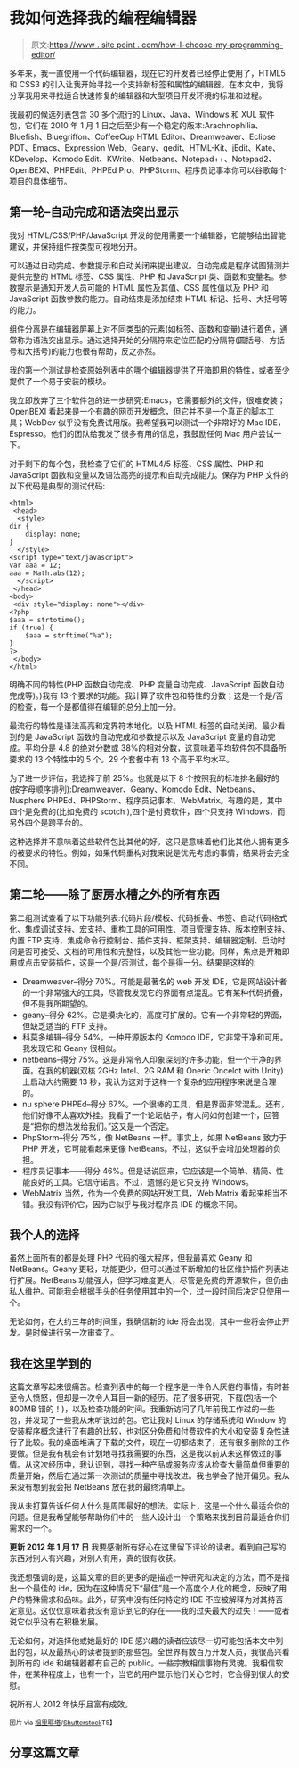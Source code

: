 # 我如何选择我的编程编辑器

> 原文:[https://www . site point . com/how-I-choose-my-programming-editor/](https://www.sitepoint.com/how-i-chose-my-programming-editor/)

多年来，我一直使用一个代码编辑器，现在它的开发者已经停止使用了，HTML5 和 CSS3 的引入让我开始寻找一个支持新标签和属性的编辑器。在本文中，我将分享我用来寻找适合快速修复的编辑器和大型项目开发环境的标准和过程。

我最初的候选列表包含 30 多个流行的 Linux、Java、Windows 和 XUL 软件包，它们在 2010 年 1 月 1 日之后至少有一个稳定的版本:Arachnophilia、Bluefish、Bluegriffon、CoffeeCup HTML Editor、Dreamweaver、Eclipse PDT、Emacs、Expression Web、Geany、gedit、HTML-Kit、jEdit、Kate、KDevelop、Komodo Edit、KWrite、Netbeans、Notepad++、Notepad2、OpenBEXI、PHPEdit、PHPEd Pro、PHPStorm、程序员记事本你可以谷歌每个项目的具体细节。

## 第一轮–自动完成和语法突出显示

我对 HTML/CSS/PHP/JavaScript 开发的使用需要一个编辑器，它能够给出智能建议，并保持组件按类型可视地分开。

可以通过自动完成、参数提示和自动关闭来提出建议。自动完成是程序试图猜测并提供完整的 HTML 标签、CSS 属性、PHP 和 JavaScript 类、函数和变量名。参数提示是通知开发人员可能的 HTML 属性及其值、CSS 属性值以及 PHP 和 JavaScript 函数参数的能力。自动结束是添加结束 HTML 标记、括号、大括号等的能力。

组件分离是在编辑器屏幕上对不同类型的元素(如标签、函数和变量)进行着色，通常称为语法突出显示。通过选择开始的分隔符来定位匹配的分隔符(圆括号、方括号和大括号)的能力也很有帮助，反之亦然。

我的第一个测试是检查原始列表中的哪个编辑器提供了开箱即用的特性，或者至少提供了一个易于安装的模块。

我立即放弃了三个软件包的进一步研究:Emacs，它需要额外的文件，很难安装；OpenBEXI 看起来是一个有趣的网页开发概念，但它并不是一个真正的脚本工具；WebDev 似乎没有免费试用版。我希望我可以测试一个非常好的 Mac IDE，Espresso。他们的团队给我发了很多有用的信息，我鼓励任何 Mac 用户尝试一下。

对于剩下的每个包，我检查了它们的 HTML4/5 标签、CSS 属性、PHP 和 JavaScript 函数和变量以及语法高亮的提示和自动完成能力。保存为 PHP 文件的以下代码是典型的测试代码:

```
<html>
 <head>
  <style>
dir {
    display: none;
}
  </style>
<script type="text/javascript">
var aaa = 12;
aaa = Math.abs(12);
  </script>
 </head>
<body>
 <div style="display: none"></div>
<?php
$aaa = strtotime();
if (true) {
    $aaa = strftime("%a");
}
?>
 </body>
</html>
```

明确不同的特性(PHP 函数自动完成、PHP 变量自动完成、JavaScript 函数自动完成等)。)我有 13 个要求的功能。我计算了软件包和特性的分数；这是一个是/否的检查，每一个是都值得在编辑的总分上加一分。

最流行的特性是语法高亮和定界符本地化，以及 HTML 标签的自动关闭。最少看到的是 JavaScript 函数的自动完成和参数提示以及 JavaScript 变量的自动完成。平均分是 4.8 的绝对分数或 38%的相对分数，这意味着平均软件包不具备所要求的 13 个特性中的 5 个。29 个套餐中有 13 个高于平均水平。

为了进一步评估，我选择了前 25%。也就是以下 8 个按照我的标准排名最好的(按字母顺序排列):Dreamweaver、Geany、Komodo Edit、Netbeans、Nusphere PHPEd、PHPStorm、程序员记事本、WebMatrix。有趣的是，其中四个是免费的(比如免费的 scotch ),四个是付费软件，四个只支持 Windows，而另外四个是跨平台的。

这种选择并不意味着这些软件包比其他的好。这只是意味着他们比其他人拥有更多的被要求的特性。例如，如果代码重构对我来说是优先考虑的事情，结果将会完全不同。

## 第二轮——除了厨房水槽之外的所有东西

第二组测试查看了以下功能列表:代码片段/模板、代码折叠、书签、自动代码格式化、集成调试支持、宏支持、重构工具的可用性、项目管理支持、版本控制支持、内置 FTP 支持、集成命令行控制台、插件支持、框架支持、编辑器定制、启动时间是否可接受、文档的可用性和完整性，以及其他一些功能。同样，焦点是开箱即用或点击安装插件，这是一个是/否测试，每个是得一分。结果是这样的:

*   Dreamweaver–得分 70%。可能是最著名的 web 开发 IDE，它是网站设计者的一个非常强大的工具，尽管我发现它的界面有点混乱。它有某种代码折叠，但不是我所期望的。
*   geany–得分 62%。它是模块化的，高度可扩展的。它有一个非常轻的界面，但缺乏适当的 FTP 支持。
*   科莫多编辑–得分 54%。一种开源版本的 Komodo IDE，它非常干净和可用。我发现它和 Geany 很相似。
*   netbeans–得分 75%。这是非常令人印象深刻的许多功能，但一个干净的界面。在我的机器(双核 2GHz Intel、2G RAM 和 Oneric Oncelot with Unity)上启动大约需要 13 秒，我认为这对于这样一个复杂的应用程序来说是合理的。
*   nu sphere PHPEd–得分 67%。一个很棒的工具，但是界面非常混乱。还有，他们好像不太喜欢外挂。我看了一个论坛帖子，有人问如何创建一个，回答是“把你的想法发给我们。”这又是一个否定。
*   PhpStorm–得分 75%，像 NetBeans 一样。事实上，如果 NetBeans 致力于 PHP 开发，它可能看起来更像 NetBeans。不过，这似乎会增加处理器的负担。
*   程序员记事本——得分 46%。但是话说回来，它应该是一个简单、精简、性能良好的工具。它信守诺言。不过，遗憾的是它只支持 Windows。
*   WebMatrix 当然，作为一个免费的网站开发工具，Web Matrix 看起来相当不错。我没有评价它，因为它似乎与我对程序员 IDE 的概念不同。

## 我个人的选择

虽然上面所有的都是处理 PHP 代码的强大程序，但我最喜欢 Geany 和 NetBeans。Geany 更轻，功能更少，但可以通过不断增加的社区维护插件列表进行扩展。NetBeans 功能强大，但学习难度更大，尽管是免费的开源软件，但仍由私人维护。可能我会根据手头的任务使用其中的一个，过一段时间后决定只使用一个。

无论如何，在大约三年的时间里，我确信新的 ide 将会出现，其中一些将会停止开发。是时候进行另一次审查了。

## 我在这里学到的

这篇文章写起来很痛苦。检查列表中的每一个程序是一件令人厌倦的事情，有时甚至令人愤怒，但却是一次令人耳目一新的经历。花了很多研究，下载(包括一个 800MB 错的！)，以及检查功能的时间。我重新访问了几年前我工作过的一些包，并发现了一些我从未听说过的包。它让我对 Linux 的存储系统和 Window 的安装程序概念进行了有趣的比较，也对区分免费和付费软件的大小和安装复杂性进行了比较。我的桌面堆满了下载的文件，现在一切都结束了，还有很多删除的工作要做。但是我有机会有计划地寻找我需要的东西，这是我以前从未这样做过的事情。从这次经历中，我认识到，寻找一种产品或服务应该从检查大量简单但重要的质量开始，然后在通过第一次测试的质量中寻找改进。我也学会了抛开偏见。我从来没有想到我会把 NetBeans 放在我的最终清单上。

我从未打算告诉任何人什么是周围最好的想法。实际上，这是一个什么最适合你的问题。但是我希望能够帮助你们中的一些人设计出一个策略来找到目前最适合你们需求的一个。

**更新 2012 年 1 月 17 日**
我要感谢所有好心在这里留下评论的读者。看到自己写的东西对别人有兴趣，对别人有用，真的很有收获。

我还想强调的是，这篇文章的目的更多的是描述一种研究和决定的方法，而不是指出一个最佳的 ide，因为在这种情况下“最佳”是一个高度个人化的概念，反映了用户的特殊需求和品味。此外，研究中没有任何特定的 IDE 不应被解释为对其持否定意见。这仅仅意味着我没有意识到它的存在——我的过失最大的过失！——或者说它似乎没有在积极发展。

无论如何，对选择他或她最好的 IDE 感兴趣的读者应该尽一切可能包括本文中列出的包，以及最热心的读者提到的那些包。全世界有数百万开发人员，我很高兴看到所有的 ide 和编辑器都有自己的 public。一些宗教相信事物有灵魂。我相信软件，在某种程度上，也有一个，当它的用户显示他们关心它时，它会得到很大的安慰。

祝所有人 2012 年快乐且富有成效。

<small>图片 via [祖里耶塔](http://www.shutterstock.com/gallery-386239p1.html)/[Shutterstock](http://www.shutterstock.com/)T5】</small>

## 分享这篇文章